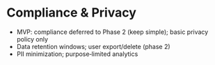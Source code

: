 # Compliance & Privacy
- MVP: compliance deferred to Phase 2 (keep simple); basic privacy policy only
- Data retention windows; user export/delete (phase 2)
- PII minimization; purpose‑limited analytics
